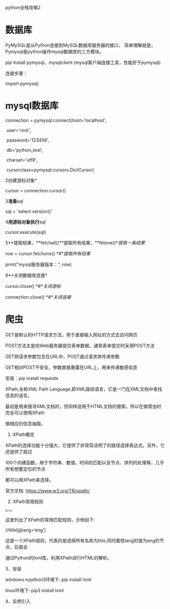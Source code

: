 python全栈攻略2

# 数据库

 PyMySQL是从Python连接到MySQL数据库服务器的接口， 简单理解就是，Pymysql是python操作mysql数据库的三方模块。

pip install pymysql，mysqlclient (mysql客户端连接工具，性能好于pymysql)

连接步骤：

import pymysql;



#  mysql数据库

connection = pymysql.connect(host='localhost',

​               user='root',

​               password='123456',

​               db='python_test',

​               charset='utf8',

​               cursorclass=pymysql.cursors.DictCursor)

2创建游标对象*

cursor = connection.cursor()

3**准备**sql

sql = 'select version()'

4**用游标对象执行**sql

cursor.execute(sql)

5**提取结果，**fetchall()**提取所有结果，**fetone()**提取一条结果*

row = cursor.fetchone() *#**提取所有结果*

print("mysql服务器版本：", row)

6**关闭数据库连接*

cursor.close()  *#**关闭游标*

connection.close()  *#**关闭连接*

 

 

# 爬虫

GET是默认的HTTP请求方法，用于直接输入网址的方式去访问网页

POST方法主是向Web服务器提交表单数据，通常表单提交时采用POST方法

GET把请求参数包含在URL中，POST通过请求体传递参数

GET相对POST不安全，参数直接暴露在URL上，用来传递敏感信息

安装：pip install requests

 

XPath,全称XML Path Language,即XML路径语言，它是一门在XML文档中查找信息的语言。

最初是用来搜寻XML文档的，但同样适用于HTML文档的搜索。所以在做爬虫时完全可以使用XPath 

做相应的信息抽取。

 

 

 

1. XPath概览

XPath的选择功能十分强大，它提供了非常简洁明了的路径选择表达式。另外，它还提供了超过

100个内建函数，用于字符串、数值、时间的匹配以及节点、序列的处理等，几乎所有想要定位的节点

都可以用XPath来选择。

官方文档: https://www.w3.org/TR/xpath/

 

 

2. XPath常用规则

<img src="E:\Project\Textbook\Python\assets\wps1-1682691000002-321.jpg" alt="img" style="zoom:50%;" /> 

 

这里列出了XPath的常用匹配规则，示例如下:

//title[@lang=’eng’]

这是一个XPath规则，代表的是选择所有名称为title,同时属性lang的值为eng的节点，后面会

通过Python的lxml库，利用XPath进行HTML的解析。

 

3、安装

windows->python3环境下: pip install lxml

linux环境下: pip3 install lxml

 

 

4、实例引入